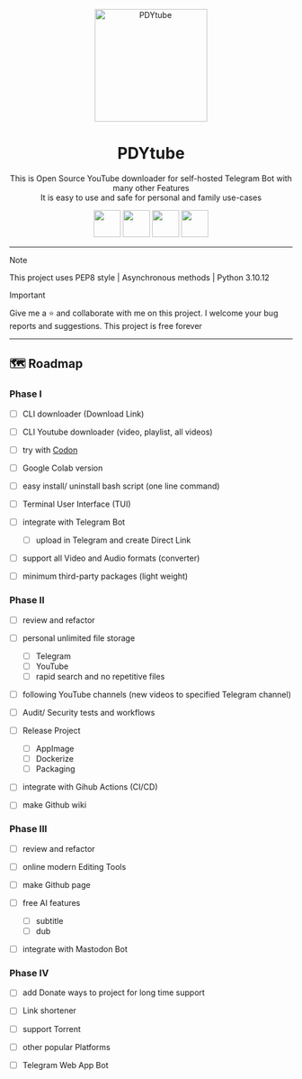<p align="center">
<img src="https://github.com/ImanMontajabi/PDYtube/assets/52942515/19e4d5e4-153d-438e-805d-8dacb4103b6f" alt="PDYtube" width="200">
</p>


<h1 align="center">PDYtube</h1>


<p align="center">This is Open Source YouTube downloader for self-hosted Telegram Bot with many other Features
<br>It is easy to use and safe for personal and family use-cases</br></p>


<p align="center">
 <img src="https://github.com/ImanMontajabi/PDYtube/assets/52942515/12f180cb-05cb-45ab-beb8-345b8a4b1829" width="48"> <img src="https://github.com/ImanMontajabi/PDYtube/assets/52942515/5b3bece1-67f9-44f3-9001-a39b340156ae" width=48> <img src="https://github.com/ImanMontajabi/PDYtube/assets/52942515/2cc927dd-2b6b-4e13-bd6a-a067293663c1" width=48> <img src="https://github.com/ImanMontajabi/PDYtube/assets/52942515/5d5e9456-36ac-4f92-b243-cc45ee6ef5e2" width=48>
</p>


-----------------------------
> [!NOTE]
> This project uses PEP8 style | Asynchronous methods | Python 3.10.12


> [!IMPORTANT]
> Give me a ⭐ and collaborate with me on this project. I welcome your bug reports and suggestions. This project is free forever
-----------------------------


## 🗺️ Roadmap

 
### Phase I


- [ ] CLI downloader (Download Link)
- [ ] CLI Youtube downloader (video, playlist, all videos)
- [ ] try with [Codon](https://docs.exaloop.io/codon)
- [ ] Google Colab version
- [ ] easy install/ uninstall bash script (one line command)
- [ ] Terminal User Interface (TUI)
- [ ] integrate with Telegram Bot
  - [ ] upload in Telegram and create Direct Link
- [ ] support all Video and Audio formats (converter)
- [ ] minimum third-party packages (light weight)


### Phase II


- [ ] review and refactor
- [ ] personal unlimited file storage
  - [ ] Telegram
  - [ ] YouTube
  - [ ] rapid search and no repetitive files
- [ ] following YouTube channels (new videos to specified Telegram channel)
- [ ] Audit/ Security tests and workflows
- [ ] Release Project
  - [ ] AppImage
  - [ ] Dockerize
  - [ ] Packaging
- [ ] integrate with Gihub Actions (CI/CD)
- [ ] make Github wiki


### Phase III


- [ ] review and refactor
- [ ] online modern Editing Tools
- [ ] make Github page
- [ ] free AI features
  - [ ] subtitle
  - [ ] dub
- [ ] integrate with Mastodon Bot


### Phase IV


- [ ] add Donate ways to project for long time support
- [ ] Link shortener
- [ ] support Torrent
- [ ] other popular Platforms
- [ ] Telegram Web App Bot

